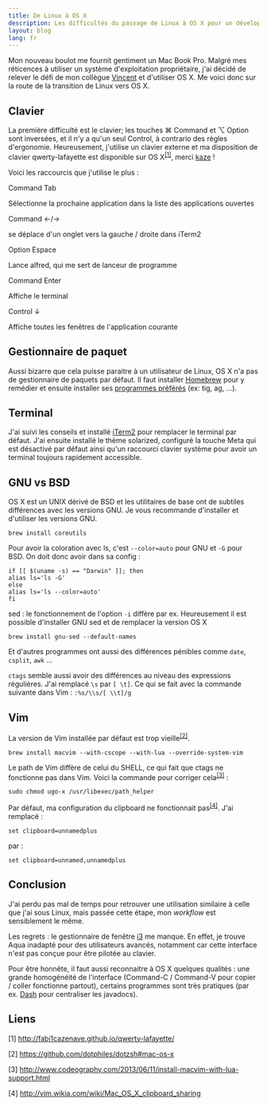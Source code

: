 ```yaml
---
title: De Linux à OS X
description: Les difficultés du passage de Linux à OS X pour un développeur
layout: blog
lang: fr
---
```

Mon nouveau boulot me fournit gentiment un Mac Book Pro. Malgré mes réticences à utiliser un système
d'exploitation propriétaire, j'ai décidé de relever le défi de mon collègue
[Vincent](https://twitter.com/vbehar) et d'utiliser OS X. Me voici donc sur la route de la
transition de Linux vers OS X.

## Clavier

La première difficulté est le clavier; les touches ⌘ Command et ⌥ Option sont inversées, et il n'y a
qu'un seul Control, à contrario des règles d'ergonomie. Heureusement, j'utilise un clavier externe
et ma disposition de clavier qwerty-lafayette est disponible sur OS X<sup>[[1]](#cite1)</sup>, merci
[kaze](https://twitter.com/fabi1cazenave) !

Voici les raccourcis que j'utilise le plus :

Command Tab

Sélectionne la prochaine application dans la liste des applications ouvertes

Command ←/→

se déplace d'un onglet vers la gauche / droite dans iTerm2

Option Espace

Lance alfred, qui me sert de lanceur de programme

Command Enter

Affiche le terminal

Control ↓

Affiche toutes les fenêtres de l'application courante

## Gestionnaire de paquet

Aussi bizarre que cela puisse paraitre à un utilisateur de Linux, OS X n'a pas de gestionnaire de
paquets par défaut. Il faut installer [Homebrew](http://brew.sh/) pour y remédier et ensuite
installer ses [programmes préférés](mes-programmes-preferes.html) (ex: tig, ag, …).

## Terminal

J'ai suivi les conseils et installé [iTerm2](http://www.iterm2.com/#/section/home) pour remplacer le
terminal par défaut. J'ai ensuite installé le thème solarized, configuré la touche Meta qui est
désactivé par défaut ainsi qu'un raccourci clavier système pour avoir un terminal toujours
rapidement accessible.

## GNU vs BSD

OS X est un UNIX dérivé de BSD et les utilitaires de base ont de subtiles différences avec les
versions GNU. Je vous recommande d'installer et d'utiliser les versions GNU.

```
brew install coreutils
```

Pour avoir la coloration avec ls, c'est `--color=auto` pour GNU et `-G` pour BSD. On doit donc avoir
dans sa config :

```
if [[ $(uname -s) == "Darwin" ]]; then
alias ls='ls -G'
else 
alias ls='ls --color=auto'
fi
```

sed : le fonctionnement de l'option `-i` diffère par ex. Heureusement il est possible d'installer
GNU sed et de remplacer la version OS X

```
brew install gnu-sed --default-names
```

Et d'autres programmes ont aussi des différences pénibles comme `date`, `csplit`, `awk` …

`ctags` semble aussi avoir des différences au niveau des expressions régulières. J'ai remplacé `\s`
par `[ \t]`. Ce qui se fait avec la commande suivante dans Vim : `:%s/\\s/[ \\t]/g`

## Vim

La version de Vim installée par défaut est trop vieille<sup>[[2]](#cite2)</sup>.

```
brew install macvim --with-cscope --with-lua --override-system-vim
```

Le path de Vim diffère de celui du SHELL, ce qui fait que ctags ne fonctionne pas dans Vim. Voici la
commande pour corriger cela<sup>[[3]](#cite3)</sup> :

```
sudo chmod ugo-x /usr/libexec/path_helper
```

Par défaut, ma configuration du clipboard ne fonctionnait pas<sup>[[4]](#cite4)</sup>. J'ai remplacé :

```
set clipboard=unnamedplus
```

par :

```
set clipboard=unnamed,unnamedplus
```

## Conclusion

J'ai perdu pas mal de temps pour retrouver une utilisation similaire à celle que j'ai sous Linux,
mais passée cette étape, mon *workflow* est sensiblement le même.

Les regrets : le gestionnaire de fenêtre [i3](http://i3wm.org/) me manque. En effet, je trouve Aqua
inadapté pour des utilisateurs avancés, notamment car cette interface n'est pas conçue pour être
pilotée au clavier.

Pour être honnête, il faut aussi reconnaitre à OS X quelques qualités : une grande homogénéité de
l'interface (Command-C / Command-V pour copier / coller fonctionne partout), certains programmes
sont très pratiques (par ex. [Dash](http://kapeli.com/dash) pour centraliser les javadocs).

## Liens

<p id="cite1">[1] <a href="http://fabi1cazenave.github.io/qwerty-lafayette/">http://fabi1cazenave.github.io/qwerty-lafayette/</a></p>
<p id="cite2">[2] <a href="https://github.com/dotphiles/dotzsh#mac-os-x">https://github.com/dotphiles/dotzsh#mac-os-x</a></p>
<p id="cite3">[3] <a href="http://www.codeography.com/2013/06/11/install-macvim-with-lua-support.html">http://www.codeography.com/2013/06/11/install-macvim-with-lua-support.html</a></p>
<p id="cite4">[4] <a href="http://vim.wikia.com/wiki/Mac_OS_X_clipboard_sharing">http://vim.wikia.com/wiki/Mac_OS_X_clipboard_sharing</a></p>
